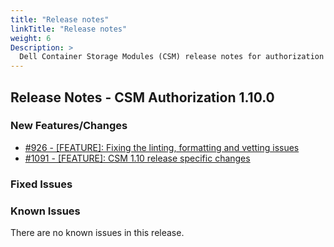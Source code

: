 ```yaml
---
title: "Release notes"
linkTitle: "Release notes"
weight: 6
Description: >
  Dell Container Storage Modules (CSM) release notes for authorization
---
```


## Release Notes - CSM Authorization 1.10.0











### New Features/Changes

- [#926 - [FEATURE]: Fixing the linting, formatting and vetting issues](https://github.com/dell/csm/issues/926)
- [#1091 - [FEATURE]: CSM 1.10 release specific changes](https://github.com/dell/csm/issues/1091)

### Fixed Issues


### Known Issues

There are no known issues in this release.
